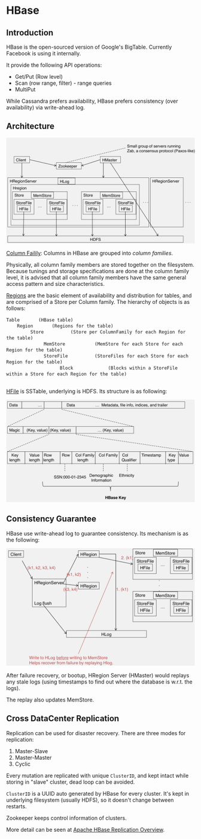 # HBase

## Introduction

HBase is the open-sourced version of Google's BigTable.  Currently Facebook is using it internally.

It provide the following API operations:

* Get/Put (Row level)
* Scan (row range, filter) - range queries
* MultiPut

While Cassandra prefers availability, HBase prefers consistency (over availability) via write-ahead log.

## Architecture

![arch](images/hbase_architecture.png)

[Column Failily](https://hbase.apache.org/0.94/book/columnfamily.html): Columns in HBase are grouped into *column families*. 

Physically, all column family members are stored together on the filesystem. Because tunings and storage specifications are done at the column family level, it is advised that all column family members have the same general access pattern and size characteristics.


[Regions](https://hbase.apache.org/0.94/book/regions.arch.html) are the basic element of availability and distribution for tables, and are comprised of a Store per Column family.  The hierarchy of objects is as follows:

```{text}
Table       (HBase table)
    Region       (Regions for the table)
         Store          (Store per ColumnFamily for each Region for the table)
              MemStore           (MemStore for each Store for each Region for the table)
              StoreFile          (StoreFiles for each Store for each Region for the table)
                    Block             (Blocks within a StoreFile within a Store for each Region for the table)
 
```

[HFile](https://blog.cloudera.com/blog/2012/06/hbase-io-hfile-input-output/) is SSTable, underlying is HDFS.  Its structure is as following:

![HFile structure](images/hfile_structure.png)

## Consistency Guarantee

HBase use write-ahead log to guarantee consistency.  Its mechanism is as the following:

![write-ahead log](images/write-ahead-log.png)

After failure recovery, or bootup, HRegion Server (HMaster) would replays any stale logs (using timestamps to find out where the database is w.r.t. the logs).

The replay also updates MemStore.

## Cross DataCenter Replication

Replication can be used for disaster recovery.  There are three modes for replication:

1. Master-Slave
2. Master-Master
3. Cyclic 

Every mutation are replicated with unique `ClusterID`, and kept intact while storing in "slave" cluster, dead loop can be avoided.

`ClusterID` is a UUID auto generated by HBase for every cluster.  It's kept in underlying filesystem (usually HDFS), so it doesn't change between restarts.

Zookeeper keeps control information of clusters.

More detail can be seen at [Apache HBase Replication Overview](https://blog.cloudera.com/blog/2012/07/hbase-replication-overview-2/).
